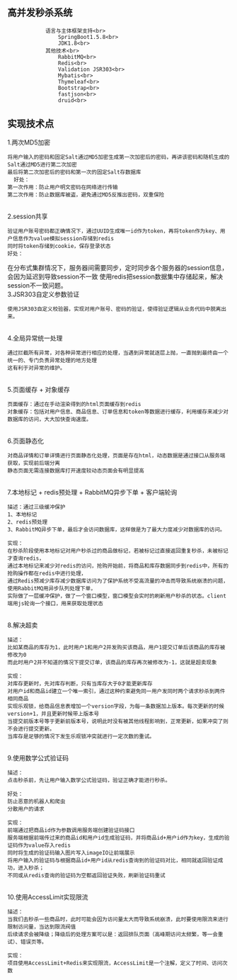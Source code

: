 高并发秒杀系统
----
                语言与主体框架支持<br>
                    SpringBoot1.5.8<br>
                    JDK1.8<br>
                其他技术<br>
                    RabbitMQ<br>
                    Redis<br>
                    Validation JSR303<br>
                    Mybatis<br>
                    Thymeleaf<br>
                    Bootstrap<br>
                    fastjson<br>
                    druid<br>
       
实现技术点
----
1.两次MD5加密<br>

    将用户输入的密码和固定Salt通过MD5加密生成第一次加密后的密码，再讲该密码和随机生成的Salt通过MD5进行第二次加密
    最后将第二次加密后的密码和第一次的固定Salt存数据库
      好处：
    第一次作用：防止用户明文密码在网络进行传输
    第二次作用：防止数据库被盗，避免通过MD5反推出密码，双重保险
  <br>
2.session共享<br>

    验证用户账号密码都正确情况下，通过UUID生成唯一id作为token，再将token作为key、用户信息作为value模拟session存储到redis
    同时将token存储到cookie，保存登录状态
    好处： 

在分布式集群情况下，服务器间需要同步，定时同步各个服务器的session信息，会因为延迟到导致session不一致
    使用redis把session数据集中存储起来，解决session不一致问题。
 <br>
3.JSR303自定义参数验证<br>

    使用JSR303自定义校验器，实现对用户账号、密码的验证，使得验证逻辑从业务代码中脱离出来。
<br>
4.全局异常统一处理<br>

    通过拦截所有异常，对各种异常进行相应的处理，当遇到异常就逐层上抛，一直抛到最终由一个统一的、专门负责异常处理的地方处理
    这有利于对异常的维护。
<br>
5.页面缓存 + 对象缓存<br>

    页面缓存：通过在手动渲染得到的html页面缓存到redis
    对象缓存：包括对用户信息、商品信息、订单信息和token等数据进行缓存，利用缓存来减少对数据库的访问，大大加快查询速度。
<br>
6.页面静态化<br>

    对商品详情和订单详情进行页面静态化处理，页面是存在html，动态数据是通过接口从服务端获取，实现前后端分离
    静态页面无需连接数据库打开速度较动态页面会有明显提高
<br>
7.本地标记 + redis预处理 + RabbitMQ异步下单 + 客户端轮询<br>

    描述：通过三级缓冲保护
    1、本地标记
    2、redis预处理 
    3、RabbitMQ异步下单，最后才会访问数据库，这样做是为了最大力度减少对数据库的访问。

    实现：
    在秒杀阶段使用本地标记对用户秒杀过的商品做标记，若被标记过直接返回重复秒杀，未被标记才查询redis，
    通过本地标记来减少对redis的访问，抢购开始前，将商品和库存数据同步到redis中，所有的抢购操作都在redis中进行处理，
    通过Redis预减少库存减少数据库访问为了保护系统不受高流量的冲击而导致系统崩溃的问题，使用RabbitMQ用异步队列处理下单，
    实际做了一层缓冲保护，做了一个窗口模型，窗口模型会实时的刷新用户秒杀的状态。client端用js轮询一个接口，用来获取处理状态
 <br>
 8.解决超卖<br>
 
    描述：
    比如某商品的库存为1，此时用户1和用户2并发购买该商品，用户1提交订单后该商品的库存被修改为0
    而此时用户2并不知道的情况下提交订单，该商品的库存再次被修改为-1，这就是超卖现象

    实现：
    对库存更新时，先对库存判断，只有当库存大于0才能更新库存
    对用户id和商品id建立一个唯一索引，通过这种约束避免同一用户发同时两个请求秒杀到两件相同商品
    实现乐观锁，给商品信息表增加一个version字段，为每一条数据加上版本。每次更新的时候version+1，并且更新时候带上版本号
    当提交前版本号等于更新前版本号，说明此时没有被其他线程影响到，正常更新，如果冲突了则不会进行提交更新。
    当库存是足够的情况下发生乐观锁冲突就进行一定次数的重试。
<br>
9.使用数学公式验证码<br>

    描述：
    点击秒杀前，先让用户输入数学公式验证码，验证正确才能进行秒杀。
 
    好处：
    防止恶意的机器人和爬虫
    分散用户的请求
    
    实现：
    前端通过把商品id作为参数调用服务端创建验证码接口
    服务端根据前端传过来的商品id和用户id生成验证码，并将商品id+用户id作为key，生成的验证码作为value存入redis
    同时将生成的验证码输入图片写入imageIO让前端展示
    将用户输入的验证码与根据商品id+用户id从redis查询到的验证码对比，相同就返回验证成功，进入秒杀；
    不同或从redis查询的验证码为空都返回验证失败，刷新验证码重试
<br>
10.使用AccessLimit实现限流

    描述：
    当我们去秒杀一些商品时，此时可能会因为访问量太大而导致系统崩溃，此时要使用限流来进行限制访问量，当达到限流阀值
    后续请求会被降级；降级后的处理方案可以是：返回排队页面（高峰期访问太频繁，等一会重试）、错误页等。

    实现：
    项目使用AccessLimit+Redis来实现限流，AccessLimit是一个注解，定义了时间、访问次数
